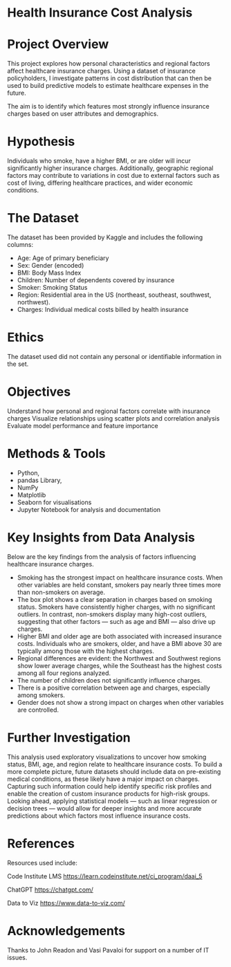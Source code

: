 # Health Insurance Cost Analysis

# Project Overview

This project explores how personal characteristics and regional factors affect healthcare insurance charges. Using a dataset of insurance policyholders, I investigate patterns in cost distribution that can then be used to build predictive models to estimate healthcare expenses in the future.

The aim is to identify which features most strongly influence insurance charges based on user attributes and demographics.

# Hypothesis

Individuals who smoke, have a higher BMI, or are older will incur significantly higher insurance charges. Additionally, geographic regional factors may contribute to variations in cost due to external factors such as cost of living, differing healthcare practices, and wider economic conditions.

# The Dataset

The dataset has been provided by Kaggle and includes the following columns:
- Age: Age of primary beneficiary 
- Sex: Gender (encoded)
- BMI: Body Mass Index
- Children: Number of dependents covered by insurance
- Smoker: Smoking Status
- Region: Residential area in the US (northeast, southeast, southwest, northwest).
- Charges: Individual medical costs billed by health insurance

# Ethics

The dataset used did not contain any personal or identifiable information in the set.

# Objectives

Understand how personal and regional factors correlate with insurance charges
Visualize relationships using scatter plots and correlation analysis
Evaluate model performance and feature importance

# Methods & Tools

- Python, 
- pandas Library, 
- NumPy 
- Matplotlib 
- Seaborn for visualisations
- Jupyter Notebook for analysis and documentation

# Key Insights from Data Analysis 
Below are the key findings from the analysis of factors influencing healthcare insurance charges. 

- Smoking has the strongest impact on healthcare insurance costs. When other variables are held constant, smokers pay nearly three times more than non-smokers on average.
- The box plot shows a clear separation in charges based on smoking status. Smokers have consistently higher charges, with no significant outliers. In contrast, non-smokers display many high-cost outliers, suggesting that other factors — such as age and BMI — also drive up charges.
- Higher BMI and older age are both associated with increased insurance costs. Individuals who are smokers, older, and have a BMI above 30 are typically among those with the highest charges.
- Regional differences are evident: the Northwest and Southwest regions show lower average charges, while the Southeast has the highest costs among all four regions analyzed.
- The number of children does not significantly influence charges.
- There is a positive correlation between age and charges, especially among smokers.
- Gender does not show a strong impact on charges when other variables are controlled.

# Further Investigation

This analysis used exploratory visualizations to uncover how smoking status, BMI, age, and region relate to healthcare insurance costs. To build a more complete picture, future datasets should include data on pre-existing medical conditions, as these likely have a major impact on charges. Capturing such information could help identify specific risk profiles and enable the creation of custom insurance products for high-risk groups.
Looking ahead, applying statistical models — such as linear regression or decision trees — would allow for deeper insights and more accurate predictions about which factors most influence insurance costs.

# References

Resources used include:

Code Institute LMS https://learn.codeinstitute.net/ci_program/daai_5

ChatGPT https://chatgpt.com/

Data to Viz https://www.data-to-viz.com/

# Acknowledgements

Thanks to John Readon and Vasi Pavaloi for support on a number of IT issues.

